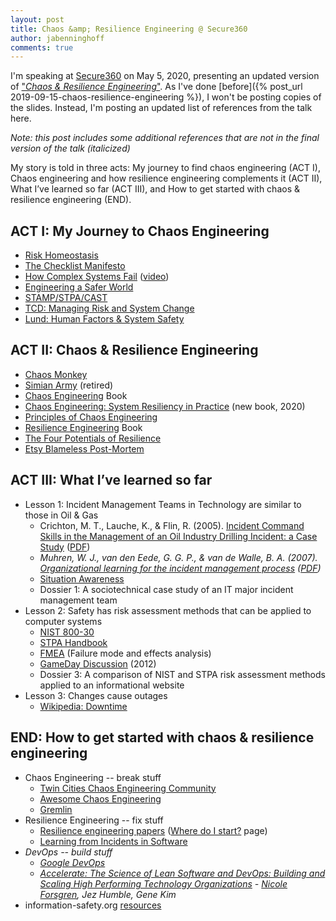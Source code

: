 ```yaml
---
layout: post
title: Chaos &amp; Resilience Engineering @ Secure360
author: jabenninghoff
comments: true
---
```

I'm speaking at [Secure360](https://secure360.org) on May 5, 2020, presenting an updated version of ["*Chaos & Resilience Engineering*"](https://secure360.org/session/john-benninghoff-chaos-resilience-engineering-my-journey/?conference=11809&date=20200505). As I've done [before]({% post_url 2019-09-15-chaos-resilience-engineering %}), I won't be posting copies of the slides. Instead, I'm posting an updated list of references from the talk here.

*Note: this post includes some additional references that are not in the final version of the talk (italicized)*

My story is told in three acts: My journey to find chaos engineering (ACT I), Chaos engineering and how resilience engineering complements it (ACT II), What I’ve learned so far (ACT III), and How to get started with chaos & resilience engineering (END).

## ACT I: My Journey to Chaos Engineering

- [Risk Homeostasis](https://en.wikipedia.org/wiki/Risk_compensation#Risk_homeostasis)
- [The Checklist Manifesto](https://en.wikipedia.org/wiki/The_Checklist_Manifesto)
- [How Complex Systems Fail](http://web.mit.edu/2.75/resources/random/How%20Complex%20Systems%20Fail.pdf) ([video](https://www.youtube.com/watch?v=2S0k12uZR14))
- [Engineering a Safer World](https://mitpress.mit.edu/books/engineering-safer-world)
- [STAMP/STPA/CAST](https://psas.scripts.mit.edu/home/)
- [TCD: Managing Risk and System Change](https://psychology.tcd.ie/postgraduate/msc-riskandchange/)
- [Lund: Human Factors &amp; System Safety](https://www.humanfactors.lth.se)

## ACT II: Chaos & Resilience Engineering

- [Chaos Monkey](https://github.com/Netflix/chaosmonkey)
- [Simian Army](https://github.com/Netflix/SimianArmy) (retired)
- [Chaos Engineering](https://www.oreilly.com/library/view/chaos-engineering/9781491988459/) Book
- [Chaos Engineering: System Resiliency in Practice](http://shop.oreilly.com/product/0636920203957.do) (new book, 2020)
- [Principles of Chaos Engineering](https://principlesofchaos.org)
- [Resilience Engineering](https://www.crcpress.com/Resilience-Engineering-Concepts-and-Precepts/Woods-Hollnagel/p/book/9780754649045) Book
- [The Four Potentials of Resilience](https://erikhollnagel.com/ideas/resilience%20assessment%20grid.html)
- [Etsy Blameless Post-Mortem](https://codeascraft.com/2016/11/17/debriefing-facilitation-guide/)

## ACT III: What I’ve learned so far

- Lesson 1: Incident Management Teams in Technology are similar to those in Oil & Gas
  - Crichton, M. T., Lauche, K., & Flin, R. (2005). [Incident Command Skills in the Management of an Oil Industry Drilling Incident: a Case Study](https://onlinelibrary.wiley.com/doi/abs/10.1111/j.1468-5973.2005.00466.x) ([PDF](https://www.academia.edu/38675561/Incident_Command_Skills_in_the_Management_of_an_Oil_Industry_Drilling_Incident_a_Case_Study))
  - *Muhren, W. J., van den Eede, G. G. P., & van de Walle, B. A. (2007). [Organizational learning for
the incident management process](https://research.tilburguniversity.edu/en/publications/organizational-learning-for-the-incident-management-process-lesso) ([PDF](https://aisel.aisnet.org/cgi/viewcontent.cgi?article=1131&context=ecis2007))*
  - [Situation Awareness](https://en.wikipedia.org/wiki/Situation_awareness#Theoretical_model)
  - Dossier 1: A sociotechnical case study of an IT major incident management team
- Lesson 2: Safety has risk assessment methods that can be applied to computer systems
  - [NIST 800-30](https://csrc.nist.gov/publications/detail/sp/800-30/rev-1/final)
  - [STPA Handbook](http://psas.scripts.mit.edu/home/materials/)
  - [FMEA](https://en.wikipedia.org/wiki/Failure_mode_and_effects_analysis) (Failure mode and effects analysis)
  - [GameDay Discussion](https://queue.acm.org/detail.cfm?id=2371297) (2012)
  - Dossier 3: A comparison of NIST and STPA risk assessment methods applied to an informational website
- Lesson 3: Changes cause outages
  - [Wikipedia: Downtime](https://en.wikipedia.org/wiki/Downtime)

## END: How to get started with chaos & resilience engineering

- Chaos Engineering -- break stuff
  - [Twin Cities Chaos Engineering Community](https://www.meetup.com/Twin-Cities-Chaos-Engineering-Community/)
  - [Awesome Chaos Engineering](https://github.com/dastergon/awesome-chaos-engineering)
  - [Gremlin](https://www.gremlin.com)
- Resilience Engineering -- fix stuff
  - [Resilience engineering papers](https://github.com/lorin/resilience-engineering) ([Where do I start?](https://github.com/lorin/resilience-engineering/blob/master/intro.md) page)
  - [Learning from Incidents in Software](https://www.learningfromincidents.io)
- *DevOps -- build stuff*
  - *[Google DevOps](https://cloud.google.com/devops)*
  - *[Accelerate: The Science of Lean Software and DevOps: Building and Scaling High Performing Technology Organizations](https://itrevolution.com/book/accelerate/) - [Nicole Forsgren](https://nicolefv.com), Jez Humble, Gene Kim*
- information-safety.org [resources](/resources/)
